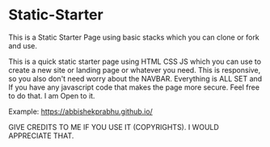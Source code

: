 # Static-Starter
This is a Static Starter Page using basic stacks which you can clone or fork and use.

This is a quick static starter page using HTML CSS JS which you can use to create a new site or landing page or whatever you need. This is responsive, so you also don't need worry about the NAVBAR. Everything is ALL SET and If you have any javascript code that makes the page more secure. Feel free to do that. I am Open to it.

Example: https://abbishekprabhu.github.io/

GIVE CREDITS TO ME IF YOU USE IT (COPYRIGHTS). I WOULD APPRECIATE THAT.
